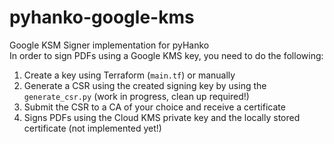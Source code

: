 # pyhanko-google-kms
Google KSM Signer implementation for pyHanko  
In order to sign PDFs using a Google KMS key, you need to do the following:
1. Create a key using Terraform (`main.tf`) or manually
2. Generate a CSR using the created signing key by using the `generate_csr.py` (work in progress, clean up required!)
3. Submit the CSR to a CA of your choice and receive a certificate
4. Signs PDFs using the Cloud KMS private key and the locally stored certificate (not implemented yet!)
